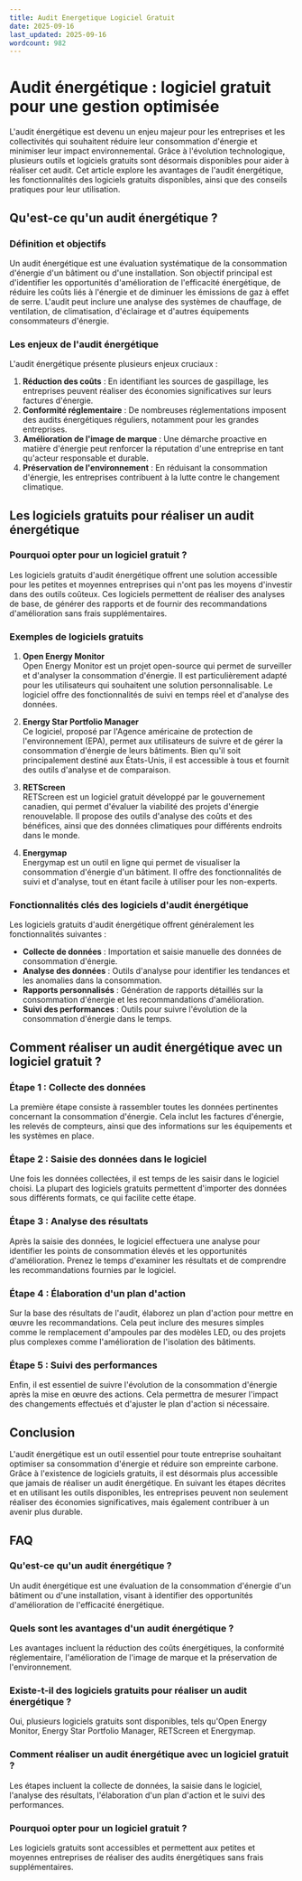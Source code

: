 ```yaml
---
title: Audit Energetique Logiciel Gratuit
date: 2025-09-16
last_updated: 2025-09-16
wordcount: 982
---
```


# Audit énergétique : logiciel gratuit pour une gestion optimisée

L'audit énergétique est devenu un enjeu majeur pour les entreprises et les collectivités qui souhaitent réduire leur consommation d'énergie et minimiser leur impact environnemental. Grâce à l'évolution technologique, plusieurs outils et logiciels gratuits sont désormais disponibles pour aider à réaliser cet audit. Cet article explore les avantages de l'audit énergétique, les fonctionnalités des logiciels gratuits disponibles, ainsi que des conseils pratiques pour leur utilisation.

## Qu'est-ce qu'un audit énergétique ?

### Définition et objectifs

Un audit énergétique est une évaluation systématique de la consommation d'énergie d'un bâtiment ou d'une installation. Son objectif principal est d'identifier les opportunités d'amélioration de l'efficacité énergétique, de réduire les coûts liés à l'énergie et de diminuer les émissions de gaz à effet de serre. L'audit peut inclure une analyse des systèmes de chauffage, de ventilation, de climatisation, d'éclairage et d'autres équipements consommateurs d'énergie.

### Les enjeux de l'audit énergétique

L'audit énergétique présente plusieurs enjeux cruciaux :

1. **Réduction des coûts** : En identifiant les sources de gaspillage, les entreprises peuvent réaliser des économies significatives sur leurs factures d'énergie.
2. **Conformité réglementaire** : De nombreuses réglementations imposent des audits énergétiques réguliers, notamment pour les grandes entreprises.
3. **Amélioration de l'image de marque** : Une démarche proactive en matière d'énergie peut renforcer la réputation d'une entreprise en tant qu'acteur responsable et durable.
4. **Préservation de l'environnement** : En réduisant la consommation d'énergie, les entreprises contribuent à la lutte contre le changement climatique.

## Les logiciels gratuits pour réaliser un audit énergétique

### Pourquoi opter pour un logiciel gratuit ?

Les logiciels gratuits d'audit énergétique offrent une solution accessible pour les petites et moyennes entreprises qui n'ont pas les moyens d'investir dans des outils coûteux. Ces logiciels permettent de réaliser des analyses de base, de générer des rapports et de fournir des recommandations d'amélioration sans frais supplémentaires.

### Exemples de logiciels gratuits

1. **Open Energy Monitor**  
   Open Energy Monitor est un projet open-source qui permet de surveiller et d'analyser la consommation d'énergie. Il est particulièrement adapté pour les utilisateurs qui souhaitent une solution personnalisable. Le logiciel offre des fonctionnalités de suivi en temps réel et d'analyse des données.

2. **Energy Star Portfolio Manager**  
   Ce logiciel, proposé par l'Agence américaine de protection de l'environnement (EPA), permet aux utilisateurs de suivre et de gérer la consommation d'énergie de leurs bâtiments. Bien qu'il soit principalement destiné aux États-Unis, il est accessible à tous et fournit des outils d'analyse et de comparaison.

3. **RETScreen**  
   RETScreen est un logiciel gratuit développé par le gouvernement canadien, qui permet d'évaluer la viabilité des projets d'énergie renouvelable. Il propose des outils d'analyse des coûts et des bénéfices, ainsi que des données climatiques pour différents endroits dans le monde.

4. **Energymap**  
   Energymap est un outil en ligne qui permet de visualiser la consommation d'énergie d'un bâtiment. Il offre des fonctionnalités de suivi et d'analyse, tout en étant facile à utiliser pour les non-experts.

### Fonctionnalités clés des logiciels d'audit énergétique

Les logiciels gratuits d'audit énergétique offrent généralement les fonctionnalités suivantes :

- **Collecte de données** : Importation et saisie manuelle des données de consommation d'énergie.
- **Analyse des données** : Outils d'analyse pour identifier les tendances et les anomalies dans la consommation.
- **Rapports personnalisés** : Génération de rapports détaillés sur la consommation d'énergie et les recommandations d'amélioration.
- **Suivi des performances** : Outils pour suivre l'évolution de la consommation d'énergie dans le temps.

## Comment réaliser un audit énergétique avec un logiciel gratuit ?

### Étape 1 : Collecte des données

La première étape consiste à rassembler toutes les données pertinentes concernant la consommation d'énergie. Cela inclut les factures d'énergie, les relevés de compteurs, ainsi que des informations sur les équipements et les systèmes en place.

### Étape 2 : Saisie des données dans le logiciel

Une fois les données collectées, il est temps de les saisir dans le logiciel choisi. La plupart des logiciels gratuits permettent d'importer des données sous différents formats, ce qui facilite cette étape.

### Étape 3 : Analyse des résultats

Après la saisie des données, le logiciel effectuera une analyse pour identifier les points de consommation élevés et les opportunités d'amélioration. Prenez le temps d'examiner les résultats et de comprendre les recommandations fournies par le logiciel.

### Étape 4 : Élaboration d'un plan d'action

Sur la base des résultats de l'audit, élaborez un plan d'action pour mettre en œuvre les recommandations. Cela peut inclure des mesures simples comme le remplacement d'ampoules par des modèles LED, ou des projets plus complexes comme l'amélioration de l'isolation des bâtiments.

### Étape 5 : Suivi des performances

Enfin, il est essentiel de suivre l'évolution de la consommation d'énergie après la mise en œuvre des actions. Cela permettra de mesurer l'impact des changements effectués et d'ajuster le plan d'action si nécessaire.

## Conclusion

L'audit énergétique est un outil essentiel pour toute entreprise souhaitant optimiser sa consommation d'énergie et réduire son empreinte carbone. Grâce à l'existence de logiciels gratuits, il est désormais plus accessible que jamais de réaliser un audit énergétique. En suivant les étapes décrites et en utilisant les outils disponibles, les entreprises peuvent non seulement réaliser des économies significatives, mais également contribuer à un avenir plus durable.

## FAQ

### Qu'est-ce qu'un audit énergétique ?

Un audit énergétique est une évaluation de la consommation d'énergie d'un bâtiment ou d'une installation, visant à identifier des opportunités d'amélioration de l'efficacité énergétique.

### Quels sont les avantages d'un audit énergétique ?

Les avantages incluent la réduction des coûts énergétiques, la conformité réglementaire, l'amélioration de l'image de marque et la préservation de l'environnement.

### Existe-t-il des logiciels gratuits pour réaliser un audit énergétique ?

Oui, plusieurs logiciels gratuits sont disponibles, tels qu'Open Energy Monitor, Energy Star Portfolio Manager, RETScreen et Energymap.

### Comment réaliser un audit énergétique avec un logiciel gratuit ?

Les étapes incluent la collecte de données, la saisie dans le logiciel, l'analyse des résultats, l'élaboration d'un plan d'action et le suivi des performances.

### Pourquoi opter pour un logiciel gratuit ?

Les logiciels gratuits sont accessibles et permettent aux petites et moyennes entreprises de réaliser des audits énergétiques sans frais supplémentaires.